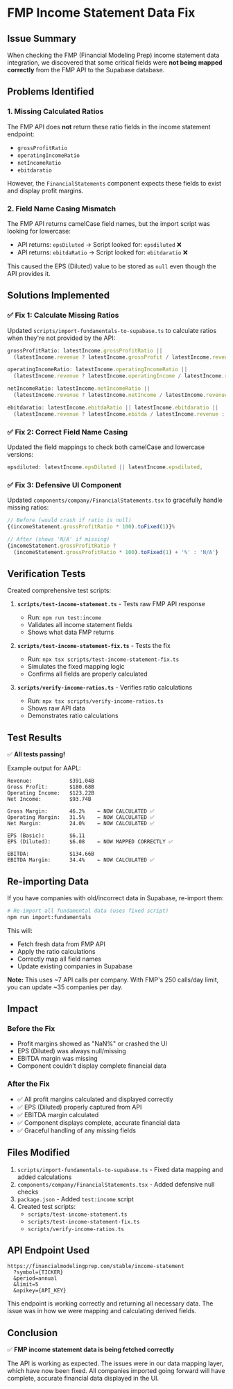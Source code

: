 # FMP Income Statement Data Fix

## Issue Summary

When checking the FMP (Financial Modeling Prep) income statement data integration, we discovered that some critical fields were **not being mapped correctly** from the FMP API to the Supabase database.

## Problems Identified

### 1. **Missing Calculated Ratios**

The FMP API does **not** return these ratio fields in the income statement endpoint:

- `grossProfitRatio`
- `operatingIncomeRatio`
- `netIncomeRatio`
- `ebitdaratio`

However, the `FinancialStatements` component expects these fields to exist and display profit margins.

### 2. **Field Name Casing Mismatch**

The FMP API returns camelCase field names, but the import script was looking for lowercase:

- API returns: `epsDiluted` → Script looked for: `epsdiluted` ❌
- API returns: `ebitdaRatio` → Script looked for: `ebitdaratio` ❌

This caused the EPS (Diluted) value to be stored as `null` even though the API provides it.

## Solutions Implemented

### ✅ Fix 1: Calculate Missing Ratios

Updated `scripts/import-fundamentals-to-supabase.ts` to calculate ratios when they're not provided by the API:

```typescript
grossProfitRatio: latestIncome.grossProfitRatio ||
  (latestIncome.revenue ? latestIncome.grossProfit / latestIncome.revenue : null),

operatingIncomeRatio: latestIncome.operatingIncomeRatio ||
  (latestIncome.revenue ? latestIncome.operatingIncome / latestIncome.revenue : null),

netIncomeRatio: latestIncome.netIncomeRatio ||
  (latestIncome.revenue ? latestIncome.netIncome / latestIncome.revenue : null),

ebitdaratio: latestIncome.ebitdaRatio || latestIncome.ebitdaratio ||
  (latestIncome.revenue ? latestIncome.ebitda / latestIncome.revenue : null),
```

### ✅ Fix 2: Correct Field Name Casing

Updated the field mappings to check both camelCase and lowercase versions:

```typescript
epsdiluted: latestIncome.epsDiluted || latestIncome.epsdiluted,
```

### ✅ Fix 3: Defensive UI Component

Updated `components/company/FinancialStatements.tsx` to gracefully handle missing ratios:

```typescript
// Before (would crash if ratio is null)
{(incomeStatement.grossProfitRatio * 100).toFixed(1)}%

// After (shows 'N/A' if missing)
{incomeStatement.grossProfitRatio ?
  (incomeStatement.grossProfitRatio * 100).toFixed(1) + '%' : 'N/A'}
```

## Verification Tests

Created comprehensive test scripts:

1. **`scripts/test-income-statement.ts`** - Tests raw FMP API response

   - Run: `npm run test:income`
   - Validates all income statement fields
   - Shows what data FMP returns

2. **`scripts/test-income-statement-fix.ts`** - Tests the fix

   - Run: `npx tsx scripts/test-income-statement-fix.ts`
   - Simulates the fixed mapping logic
   - Confirms all fields are properly calculated

3. **`scripts/verify-income-ratios.ts`** - Verifies ratio calculations
   - Run: `npx tsx scripts/verify-income-ratios.ts`
   - Shows raw API data
   - Demonstrates ratio calculations

## Test Results

✅ **All tests passing!**

Example output for AAPL:

```
Revenue:            $391.04B
Gross Profit:       $180.68B
Operating Income:   $123.22B
Net Income:         $93.74B

Gross Margin:       46.2%    ← NOW CALCULATED ✅
Operating Margin:   31.5%    ← NOW CALCULATED ✅
Net Margin:         24.0%    ← NOW CALCULATED ✅

EPS (Basic):        $6.11
EPS (Diluted):      $6.08    ← NOW MAPPED CORRECTLY ✅

EBITDA:             $134.66B
EBITDA Margin:      34.4%    ← NOW CALCULATED ✅
```

## Re-importing Data

If you have companies with old/incorrect data in Supabase, re-import them:

```bash
# Re-import all fundamental data (uses fixed script)
npm run import:fundamentals
```

This will:

- Fetch fresh data from FMP API
- Apply the ratio calculations
- Correctly map all field names
- Update existing companies in Supabase

**Note:** This uses ~7 API calls per company. With FMP's 250 calls/day limit, you can update ~35 companies per day.

## Impact

### Before the Fix

- Profit margins showed as "NaN%" or crashed the UI
- EPS (Diluted) was always null/missing
- EBITDA margin was missing
- Component couldn't display complete financial data

### After the Fix

- ✅ All profit margins calculated and displayed correctly
- ✅ EPS (Diluted) properly captured from API
- ✅ EBITDA margin calculated
- ✅ Component displays complete, accurate financial data
- ✅ Graceful handling of any missing fields

## Files Modified

1. `scripts/import-fundamentals-to-supabase.ts` - Fixed data mapping and added calculations
2. `components/company/FinancialStatements.tsx` - Added defensive null checks
3. `package.json` - Added `test:income` script
4. Created test scripts:
   - `scripts/test-income-statement.ts`
   - `scripts/test-income-statement-fix.ts`
   - `scripts/verify-income-ratios.ts`

## API Endpoint Used

```
https://financialmodelingprep.com/stable/income-statement
  ?symbol={TICKER}
  &period=annual
  &limit=5
  &apikey={API_KEY}
```

This endpoint is working correctly and returning all necessary data. The issue was in how we were mapping and calculating derived fields.

## Conclusion

✅ **FMP income statement data is being fetched correctly**

The API is working as expected. The issues were in our data mapping layer, which have now been fixed. All companies imported going forward will have complete, accurate financial data displayed in the UI.

